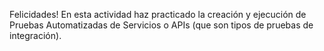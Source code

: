 Felicidades!
En esta actividad haz practicado la creación y ejecución de Pruebas Automatizadas de Servicios o APIs (que son tipos de pruebas de integración).
